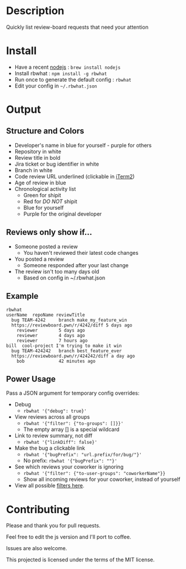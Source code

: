 # Description
Quickly list review-board requests that need your attention

# Install
* Have a recent [nodejs](http://nodejs.org) : `brew install nodejs`
* Install rbwhat : `npm install -g rbwhat`
* Run once to generate the default config : `rbwhat`
* Edit your config in `~/.rbwhat.json`

# Output
## Structure and Colors
* Developer's name in blue for yourself - purple for others
* Repository in white
* Review title in bold
* Jira ticket or bug identifier in white
* Branch in white
* Code review URL underlined (clickable in [iTerm2](http://iterm2.com))
* Age of review in blue
* Chronological activity list
  * Green for shipit
  * Red for *DO NOT* shipit
  * Blue for yourself
  * Purple for the original developer

## Reviews only show if...
* Someone posted a review
  * You haven't reviewed their latest code changes
* You posted a review
  * Someone responded after your last change
* The review isn't too many days old
  * Based on config in ~/.rbwhat.json

## Example
```
rbwhat
userName  repoName reviewTitle
  bug TEAM-4242     branch make_my_feature_win
  https://reviewboard.pwn/r/4242/diff 5 days ago
    reviewer        5 days ago
    reviewer        4 days ago
    reviewer        7 hours ago
bill  cool-project I'm trying to make it win
  bug TEAM-424242   branch best_feature_ever
  https://reviewboard.pwn/r/424242/diff a day ago
    bob             42 minutes ago
```

## Power Usage
Pass a JSON argument for temporary config overrides:
* Debug
  * `rbwhat '{"debug": true}'`
* View reviews across all groups
  * `rbwhat '{"filter": {"to-groups": []}}'`
  * The empty array [] is a special wildcard
* Link to review summary, not diff
  * `rbwhat '{"linkDiff": false}'`
* Make the bug a clickable link
  * `rbwhat '{"bugPrefix": "url.prefix/for/bug/"}'`
  * No prefix: `rbwhat '{"bugPrefix": ""}'`
* See which reviews your coworker is ignoring
  * `rbwhat '{"filter": {"to-user-groups": "coworkerName"}}`
  * Show all incoming reviews for your coworker, instead of yourself
* View all possible [filters here](http://www.reviewboard.org/docs/manual/dev/webapi/2.0/resources/review-request-list/).

# Contributing
Please and thank you for pull requests.

Feel free to edit the js version and I'll port to coffee.

Issues are also welcome.

This projected is licensed under the terms of the MIT license.
